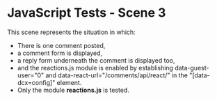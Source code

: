 # JavaScript Tests - Scene 3

This scene represents the situation in which:
 * There is one comment posted,
 * a comment form is displayed,
 * a reply form underneath the comment is displayed too,
 * and the reactions.js module is enabled by establishing data-guest-user="0" and data-react-url="/comments/api/react/" in the "[data-dcx=config]" element.
 * Only the module **reactions.js** is tested.
